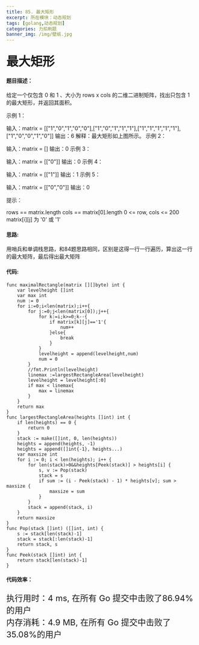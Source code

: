 ```yaml
---
title: 85. 最大矩形
excerpt: 所在模块：动态规划
tags: [golang,动态规划]
categories: 力扣刷题
banner_img: /img/壁纸.jpg
---
```


### <font size=6px>最大矩形</font>

#### 题目描述：

给定一个仅包含 0 和 1 、大小为 rows x cols 的二维二进制矩阵，找出只包含 1 的最大矩形，并返回其面积。

 

示例 1：


输入：matrix = [["1","0","1","0","0"],["1","0","1","1","1"],["1","1","1","1","1"],["1","0","0","1","0"]]
输出：6
解释：最大矩形如上图所示。
示例 2：

输入：matrix = []
输出：0
示例 3：

输入：matrix = [["0"]]
输出：0
示例 4：

输入：matrix = [["1"]]
输出：1
示例 5：

输入：matrix = [["0","0"]]
输出：0


提示：

rows == matrix.length
cols == matrix[0].length
0 <= row, cols <= 200
matrix[i][j] 为 '0' 或 '1'

#### 思路:

用哨兵和单调栈思路，和84题思路相同，区别是这得一行一行遍历，算出这一行的最大矩阵，最后得出最大矩阵

#### 代码:

```golang
func maximalRectangle(matrix [][]byte) int {
	var levelheight []int
	var max int
	num := 0
	for i:=0;i<len(matrix);i++{
		for j:=0;j<len(matrix[0]);j++{
			for k:=i;k>=0;k--{
                if matrix[k][j]=='1'{
                    num++
                }else{
                    break
                }
            }
			levelheight = append(levelheight,num)
            num = 0
		}
        //fmt.Println(levelheight)
		linemax :=largestRectangleArea(levelheight)
		levelheight = levelheight[:0]
		if max < linemax{
			max = linemax
		}
	}
	return max
}
func largestRectangleArea(heights []int) int {
	if len(heights) == 0 {
		return 0
	}
	stack := make([]int, 0, len(heights))
	heights = append(heights, -1)
	heights = append([]int{-1}, heights...)
	var maxsize int
	for i := 0; i < len(heights); i++ {
		for len(stack)>0&&heights[Peek(stack)] > heights[i] {
			s, v := Pop(stack)
			stack = s
			if sum := (i - Peek(stack) - 1) * heights[v]; sum > maxsize {
				maxsize = sum
			}
		}
		stack = append(stack, i)
	}
	return maxsize
}
func Pop(stack []int) ([]int, int) {
	s := stack[len(stack)-1]
	stack = stack[:len(stack)-1]
	return stack, s
}
func Peek(stack []int) int {
	return stack[len(stack)-1]
}
```

#### 代码效率：

<p class="note note-primary"; style="font-size:22px">
   执行用时：4 ms, 在所有 Go 提交中击败了86.94%的用户<br>
   内存消耗：4.9 MB, 在所有 Go 提交中击败了35.08%的用户
</p>

